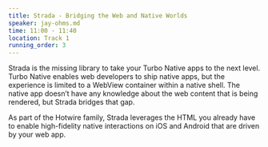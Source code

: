 ```yaml
---
title: Strada - Bridging the Web and Native Worlds
speaker: jay-ohms.md
time: 11:00 - 11:40
location: Track 1
running_order: 3
---
```


Strada is the missing library to take your Turbo Native apps to the next level. Turbo Native enables web developers to ship native apps, but the experience is limited to a WebView container within a native shell. The native app doesn’t have any knowledge about the web content that is being rendered, but Strada bridges that gap.

As part of the Hotwire family, Strada leverages the HTML you already have to enable high-fidelity native interactions on iOS and Android that are driven by your web app.
